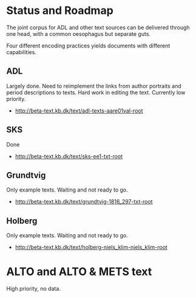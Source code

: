 # Status and Roadmap

The joint corpus for ADL and other text sources can be delivered
through one head, with a common oesophagus but separate guts.

Four different encoding practices yields documents with different capabilities.

## ADL

Largely done. Need to reimplement the links from author portraits and period descriptions to texts. Hard work in editing the text. Currently low priority.

* http://beta-text.kb.dk/text/adl-texts-aare01val-root

## SKS

Done

* http://beta-text.kb.dk/text/sks-ee1-txt-root

## Grundtvig

Only example texts. Waiting and not ready to go.

* http://beta-text.kb.dk/text/grundtvig-1816_297-txt-root

## Holberg

Only example texts. Waiting and not ready to go.

* http://beta-text.kb.dk/text/holberg-niels_klim-niels_klim-root

# ALTO and ALTO & METS text

High priority, no data.

